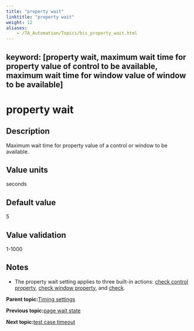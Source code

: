 ```yaml
--- 
title: "property wait"
linktitle: "property wait"
weight: 12
aliases: 
    - /TA_Automation/Topics/bis_property_wait.html
---
```

keyword: [property wait, maximum wait time for property value of control to be available, maximum wait time for window value of window to be available]
---

# property wait

## Description

Maximum wait time for property value of a control or window to be available.

## Value units

seconds

## Default value

5

## Value validation

1-1000

## Notes

-   The property wait setting applies to three built-in actions: [check control property](check_control_property.html), [check window property](check_window_property.html), and [check](check.html).

**Parent topic:**[Timing settings](/TA_Automation/Topics/bis_timing.html)

**Previous topic:**[page wait state](/TA_Automation/Topics/bis_page_wait_state.html)

**Next topic:**[test case timeout](/TA_Automation/Topics/bis_test_case_timeout.html)

